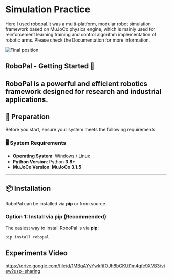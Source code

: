 # Simulation Practice

Here I used robopal.It was a multi-platform, modular robot simulation framework based on MuJoCo physics engine, which is mainly used for reinforcement learning training and control algorithm implementation of robotic arms. Please check the Documentation for more information.

![Final position](https://github.com/user-attachments/assets/c383745f-0951-4aae-9d83-4978e9e044aa)


## RoboPal - Getting Started 🚀

RoboPal is a powerful and efficient robotics framework designed for research and industrial applications. 
---

## 📌 **Preparation**
Before you start, ensure your system meets the following requirements:

### **🖥️ System Requirements**
- **Operating System**: Windows / Linux
- **Python Version**: Python **3.8+**
- **MuJoCo Version**: **MuJoCo 3.1.5**

---

## 📦 **Installation**
RoboPal can be installed via **pip** or from source.

### **Option 1: Install via pip (Recommended)**
The easiest way to install RoboPal is via **pip**:
```bash
pip install robopal
```

## **Experiments Video**
https://drive.google.com/file/d/1MBqAYyYwkfifOJh8bGKUl1m4qfe9XVB3/view?usp=sharing


